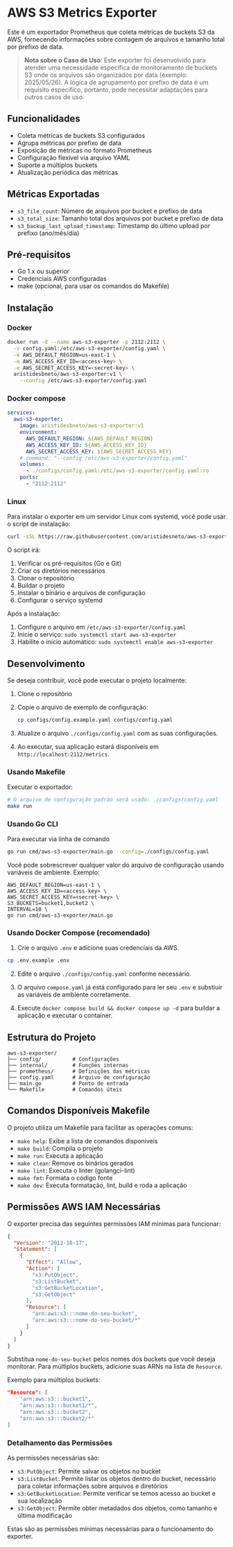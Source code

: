 # AWS S3 Metrics Exporter

Este é um exportador Prometheus que coleta métricas de buckets S3 da AWS, fornecendo informações sobre contagem de arquivos e tamanho total por prefixo de data.

> **Nota sobre o Caso de Uso**: Este exporter foi desenvolvido para atender uma necessidade específica de monitoramento de buckets S3 onde os arquivos são organizados por data (exemplo: 2025/05/26). A lógica de agrupamento por prefixo de data é um requisito específico, portanto, pode necessitar adaptações para outros casos de uso.

## Funcionalidades

- Coleta métricas de buckets S3 configurados
- Agrupa métricas por prefixo de data
- Exposição de métricas no formato Prometheus
- Configuração flexível via arquivo YAML
- Suporte a múltiplos buckets
- Atualização periódica das métricas

## Métricas Exportadas

- `s3_file_count`: Número de arquivos por bucket e prefixo de data
- `s3_total_size`: Tamanho total dos arquivos por bucket e prefixo de data
- `s3_backup_last_upload_timestamp`: Timestamp do último upload por prefixo (ano/mês/dia)

## Pré-requisitos

- Go 1.x ou superior
- Credenciais AWS configuradas
- make (opcional, para usar os comandos do Makefile)

## Instalação

### Docker

```bash
docker run -d --name aws-s3-exporter -p 2112:2112 \
  -v config.yaml:/etc/aws-s3-exporter/config.yaml \
  -e AWS_DEFAULT_REGION=us-east-1 \
  -e AWS_ACCESS_KEY_ID=<access-key> \
  -e AWS_SECRET_ACCESS_KEY=<secret-key> \
  aristidesbneto/aws-s3-exporter:v1 \
    --config /etc/aws-s3-exporter/config.yaml
```

### Docker compose

```yaml
services:
  aws-s3-exporter:
    image: aristidesbneto/aws-s3-exporter:v1
    environment:
      AWS_DEFAULT_REGION: ${AWS_DEFAULT_REGION}
      AWS_ACCESS_KEY_ID: ${AWS_ACCESS_KEY_ID}
      AWS_SECRET_ACCESS_KEY: ${AWS_SECRET_ACCESS_KEY}
    # command: "--config /etc/aws-s3-exporter/config.yaml"
    volumes:
      - ./configs/config.yaml:/etc/aws-s3-exporter/config.yaml:ro
    ports:
      - "2112:2112"
```

### Linux

Para instalar o exporter em um servidor Linux com systemd, você pode usar o script de instalação:

```bash
curl -sSL https://raw.githubusercontent.com/aristidesneto/aws-s3-exporter/main/install.sh | sudo bash
```

O script irá:

1. Verificar os pré-requisitos (Go e Git)
2. Criar os diretórios necessários
3. Clonar o repositório
4. Buildar o projeto
5. Instalar o binário e arquivos de configuração
6. Configurar o serviço systemd

Após a instalação:

1. Configure o arquivo em `/etc/aws-s3-exporter/config.yaml`
2. Inicie o serviço: `sudo systemctl start aws-s3-exporter`
3. Habilite o início automático: `sudo systemctl enable aws-s3-exporter`

## Desenvolvimento

Se deseja contribuir, você pode executar o projeto localmente:

1. Clone o repositório

2. Copie o arquivo de exemplo de configuração:

   ```bash
   cp configs/config.example.yaml configs/config.yaml
   ```

3. Atualize o arquivo `./configs/config.yaml` com as suas configurações.
4. Ao executar, sua aplicação estará disponíveis em `http://localhost:2112/metrics`.

### Usando Makefile

Executar o exportador:

```bash
# O arquivo de configuração padrão será usado: ./configs/config.yaml
make run
```

### Usando Go CLI

Para executar via linha de comando

```bash
go run cmd/aws-s3-exporter/main.go --config=./configs/config.yaml
```

Você pode sobrescrever qualquer valor do arquivo de configuração usando variáveis de ambiente. Exemplo:

```
AWS_DEFAULT_REGION=us-east-1 \
AWS_ACCESS_KEY_ID=<access-key> \
AWS_SECRET_ACCESS_KEY=<secret-key> \
S3_BUCKETS=bucket1,bucket2 \
INTERVAL=10 \
go run cmd/aws-s3-exporter/main.go
```

### Usando Docker Compose (recomendado)

1. Crie o arquivo `.env` e adicione suas credenciais da AWS.

```bash
cp .env.example .env
```

2. Edite o arquivo `./configs/config.yaml` conforme necessário.

3. O arquivo `compose.yaml` já está configurado para ler seu `.env` e substiuir as variáveis de ambiente corretamente.

4. Execute `docker compose build && docker compose up -d` para buildar a aplicação e executar o container.

## Estrutura do Projeto

```
aws-s3-exporter/
├── config/          # Configurações
├── internal/        # Funções internas
├── prometheus/      # Definições das métricas
├── config.yaml      # Arquivo de configuração
├── main.go          # Ponto de entrada
└── Makefile         # Comandos úteis
```

## Comandos Disponíveis Makefile

O projeto utiliza um Makefile para facilitar as operações comuns:

- `make help`: Exibe a lista de comandos disponíveis
- `make build`: Compila o projeto
- `make run`: Executa a aplicação
- `make clean`: Remove os binários gerados
- `make lint`: Executa o linter (golangci-lint)
- `make fmt`: Formata o código fonte
- `make dev`: Executa formatação, lint, build e roda a aplicação

## Permissões AWS IAM Necessárias

O exporter precisa das seguintes permissões IAM mínimas para funcionar:

```json
{
  "Version": "2012-10-17",
  "Statement": [
    {
      "Effect": "Allow",
      "Action": [
        "s3:PutObject",
        "s3:ListBucket",
        "s3:GetBucketLocation",
        "s3:GetObject"
      ],
      "Resource": [
        "arn:aws:s3:::nome-do-seu-bucket",
        "arn:aws:s3:::nome-do-seu-bucket/*"
      ]
    }
  ]
}
```

Substitua `nome-do-seu-bucket` pelos nomes dos buckets que você deseja monitorar. Para múltiplos buckets, adicione suas ARNs na lista de `Resource`.

Exemplo para múltiplos buckets:

```json
"Resource": [
    "arn:aws:s3:::bucket1",
    "arn:aws:s3:::bucket1/*",
    "arn:aws:s3:::bucket2",
    "arn:aws:s3:::bucket2/*"
]
```

### Detalhamento das Permissões

As permissões necessárias são:

- `s3:PutObject`: Permite salvar os objetos no bucket
- `s3:ListBucket`: Permite listar os objetos dentro do bucket, necessário para coletar informações sobre arquivos e diretórios
- `s3:GetBucketLocation`: Permite verificar se temos acesso ao bucket e sua localização
- `s3:GetObject`: Permite obter metadados dos objetos, como tamanho e última modificação

Estas são as permissões mínimas necessárias para o funcionamento do exporter.
